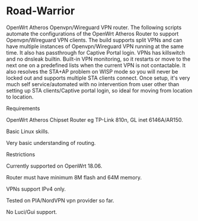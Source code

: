 # Road-Warrior
OpenWrt Atheros Openvpn/Wireguard VPN router.  The following scripts automate the configurations of the OpenWrt Atheros Router to support Openvpn/Wireguard VPN clients.  The build supports split VPNs and can have multiple instances of Openvpn/Wireguard VPN running at the same time.  It also has passthrough for Captive Portal login.  VPNs has killswitch and no dnsleak builtin. Built-in VPN monitoring, so it restarts or move to the next one on a predefined lists when the current VPN is not contactable.  It also resolves the STA+AP problem on WISP mode so you will never be locked out and supports multiple STA clients connect. Once setup, it's very much self service/automated with no intervention from user other than setting up STA clients/Captive portal login, so ideal for moving from location to location.

Requirements

OpenWrt Atheros Chipset Router eg TP-Link 810n, GL inet 6146A/AR150.

Basic Linux skills.

Very basic understanding of routing.

Restrictions

Currently supported on OpenWrt 18.06.

Router must have minimum 8M flash and 64M memory.

VPNs support IPv4 only.

Tested on PIA/NordVPN vpn provider so far.

No Luci/Gui support.

